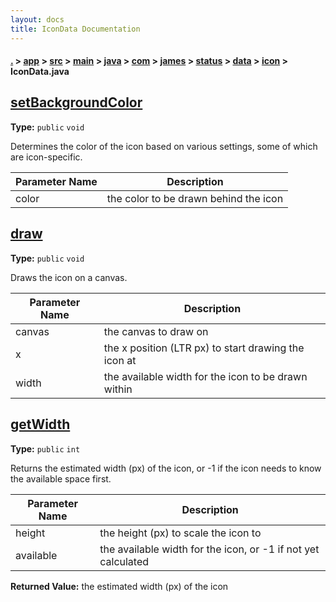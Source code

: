 ```yaml
---
layout: docs
title: IconData Documentation
---
```

#### [.](./../../../../../../../../../index) > [app](./../../../../../../../../index) > [src](./../../../../../../../index) > [main](./../../../../../../index) > [java](./../../../../../index) > [com](./../../../../index) > [james](./../../../index) > [status](./../../index) > [data](./../index) > [icon](./index) > **IconData.java**

## [setBackgroundColor](https://github.com/fennifith/Status/blob/master/app/src/main/java/com/james/status/data/icon/IconData.java#L293)

**Type:** `public` `void`

Determines the color of the icon based on various settings, 
some of which are icon-specific. 





|Parameter Name|Description|
|-----|-----|
|color|the color to be drawn behind the icon  |








## [draw](https://github.com/fennifith/Status/blob/master/app/src/main/java/com/james/status/data/icon/IconData.java#L388)

**Type:** `public` `void`

Draws the icon on a canvas. 





|Parameter Name|Description|
|-----|-----|
|canvas|the canvas to draw on|
|x|the x position (LTR px) to start drawing the icon at|
|width|the available width for the icon to be drawn within  |








## [getWidth](https://github.com/fennifith/Status/blob/master/app/src/main/java/com/james/status/data/icon/IconData.java#L430)

**Type:** `public` `int`

Returns the estimated width (px) of the icon, or -1 
if the icon needs to know the available space 
first. 





|Parameter Name|Description|
|-----|-----|
|height|the height (px) to scale the icon to|
|available|the available width for the icon, or -1 if not yet calculated|


**Returned Value:** the estimated width (px) of the icon  








